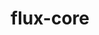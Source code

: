 ---
title: "flux-core"
layout: cache
categories: [package, develop-2023-06-25]
meta: {"versions": ["0.51.0"], "compilers": ["gcc@=11.1.0", "gcc@=7.3.1", "gcc@=7.5.0", "oneapi@=2023.1.0"], "oss": ["amzn2", "ubuntu18.04", "ubuntu20.04"], "platforms": ["linux"], "targets": ["aarch64", "neoverse_n1", "ppc64le", "x86_64", "x86_64_v3"], "stacks": ["aws-isc", "aws-isc-aarch64", "e4s", "e4s-oneapi", "e4s-power", "radiuss", "root"], "num_specs": 12, "num_specs_by_stack": {"root": 12, "aws-isc": 1, "aws-isc-aarch64": 2, "e4s-oneapi": 2, "e4s": 3, "e4s-power": 3, "radiuss": 1}}
spec_details: [{"hash": "jnix4ral3p5ufyi6whbu27hprrkkvxj7", "compiler": "gcc@=7.3.1", "versions": ["0.51.0"], "os": "amzn2", "platform": "linux", "target": "x86_64_v3", "variants": ["build_system=autotools", "~cuda", "~docs", "~security"], "stacks": ["root", "aws-isc"], "size": "-", "tarball": "https://binaries.spack.io/releases/develop-2023-06-25/build_cache/linux-amzn2-x86_64_v3/gcc-7.3.1/flux-core-0.51.0/linux-amzn2-x86_64_v3-gcc-7.3.1-flux-core-0.51.0-jnix4ral3p5ufyi6whbu27hprrkkvxj7.spack"}, {"hash": "qfmdwp5unlys5c6ri3pcb5cuolifkksh", "compiler": "gcc@=7.3.1", "versions": ["0.51.0"], "os": "amzn2", "platform": "linux", "target": "aarch64", "variants": ["build_system=autotools", "~cuda", "~docs", "~security"], "stacks": ["root", "aws-isc-aarch64"], "size": "-", "tarball": "https://binaries.spack.io/releases/develop-2023-06-25/build_cache/linux-amzn2-aarch64/gcc-7.3.1/flux-core-0.51.0/linux-amzn2-aarch64-gcc-7.3.1-flux-core-0.51.0-qfmdwp5unlys5c6ri3pcb5cuolifkksh.spack"}, {"hash": "kdkhzgozp5ozxlio7arhnrxctwmmnz7y", "compiler": "oneapi@=2023.1.0", "versions": ["0.51.0"], "os": "ubuntu20.04", "platform": "linux", "target": "x86_64", "variants": ["build_system=autotools", "~cuda", "~docs", "~security"], "stacks": ["root", "e4s-oneapi"], "size": "-", "tarball": "https://binaries.spack.io/releases/develop-2023-06-25/build_cache/linux-ubuntu20.04-x86_64/oneapi-2023.1.0/flux-core-0.51.0/linux-ubuntu20.04-x86_64-oneapi-2023.1.0-flux-core-0.51.0-kdkhzgozp5ozxlio7arhnrxctwmmnz7y.spack"}, {"hash": "quidlpq7kquvxgrf7a2ppul4e4sq7ia2", "compiler": "gcc@=7.3.1", "versions": ["0.51.0"], "os": "amzn2", "platform": "linux", "target": "neoverse_n1", "variants": ["build_system=autotools", "~cuda", "~docs", "~security"], "stacks": ["root", "aws-isc-aarch64"], "size": "-", "tarball": "https://binaries.spack.io/releases/develop-2023-06-25/build_cache/linux-amzn2-neoverse_n1/gcc-7.3.1/flux-core-0.51.0/linux-amzn2-neoverse_n1-gcc-7.3.1-flux-core-0.51.0-quidlpq7kquvxgrf7a2ppul4e4sq7ia2.spack"}, {"hash": "ggban3tiwe6zi3evketnqvl3fh3edwhq", "compiler": "gcc@=11.1.0", "versions": ["0.51.0"], "os": "ubuntu20.04", "platform": "linux", "target": "x86_64_v3", "variants": ["build_system=autotools", "~cuda", "~docs", "~security"], "stacks": ["e4s", "root"], "size": "-", "tarball": "https://binaries.spack.io/releases/develop-2023-06-25/build_cache/linux-ubuntu20.04-x86_64_v3/gcc-11.1.0/flux-core-0.51.0/linux-ubuntu20.04-x86_64_v3-gcc-11.1.0-flux-core-0.51.0-ggban3tiwe6zi3evketnqvl3fh3edwhq.spack"}, {"hash": "3nifuy37ytx36tbs7iytrlztarituiz7", "compiler": "gcc@=11.1.0", "versions": ["0.51.0"], "os": "ubuntu20.04", "platform": "linux", "target": "ppc64le", "variants": ["build_system=autotools", "~cuda", "~docs", "~security"], "stacks": ["root", "e4s-power"], "size": "-", "tarball": "https://binaries.spack.io/releases/develop-2023-06-25/build_cache/linux-ubuntu20.04-ppc64le/gcc-11.1.0/flux-core-0.51.0/linux-ubuntu20.04-ppc64le-gcc-11.1.0-flux-core-0.51.0-3nifuy37ytx36tbs7iytrlztarituiz7.spack"}, {"hash": "kly2mbu3e4zim6hq3hinyidzi25cy7va", "compiler": "gcc@=11.1.0", "versions": ["0.51.0"], "os": "ubuntu20.04", "platform": "linux", "target": "x86_64_v3", "variants": ["build_system=autotools", "+cuda", "~docs", "~security"], "stacks": ["e4s", "root"], "size": "-", "tarball": "https://binaries.spack.io/releases/develop-2023-06-25/build_cache/linux-ubuntu20.04-x86_64_v3/gcc-11.1.0/flux-core-0.51.0/linux-ubuntu20.04-x86_64_v3-gcc-11.1.0-flux-core-0.51.0-kly2mbu3e4zim6hq3hinyidzi25cy7va.spack"}, {"hash": "5f4p7bfzyw6xtnl5og3rbn4lmwmxu234", "compiler": "gcc@=7.5.0", "versions": ["0.51.0"], "os": "ubuntu18.04", "platform": "linux", "target": "x86_64_v3", "variants": ["build_system=autotools", "~cuda", "~docs", "~security"], "stacks": ["radiuss", "root"], "size": "-", "tarball": "https://binaries.spack.io/releases/develop-2023-06-25/build_cache/linux-ubuntu18.04-x86_64_v3/gcc-7.5.0/flux-core-0.51.0/linux-ubuntu18.04-x86_64_v3-gcc-7.5.0-flux-core-0.51.0-5f4p7bfzyw6xtnl5og3rbn4lmwmxu234.spack"}, {"hash": "ohziittuxv3thjd2osemiq66tak2j7yk", "compiler": "oneapi@=2023.1.0", "versions": ["0.51.0"], "os": "ubuntu20.04", "platform": "linux", "target": "x86_64", "variants": ["build_system=autotools", "~cuda", "~docs", "~security"], "stacks": ["root", "e4s-oneapi"], "size": "-", "tarball": "https://binaries.spack.io/releases/develop-2023-06-25/build_cache/linux-ubuntu20.04-x86_64/oneapi-2023.1.0/flux-core-0.51.0/linux-ubuntu20.04-x86_64-oneapi-2023.1.0-flux-core-0.51.0-ohziittuxv3thjd2osemiq66tak2j7yk.spack"}, {"hash": "majluudxrp5g3wxlfn2dv5bf7xs2rbhw", "compiler": "gcc@=11.1.0", "versions": ["0.51.0"], "os": "ubuntu20.04", "platform": "linux", "target": "ppc64le", "variants": ["build_system=autotools", "+cuda", "~docs", "~security"], "stacks": ["root", "e4s-power"], "size": "-", "tarball": "https://binaries.spack.io/releases/develop-2023-06-25/build_cache/linux-ubuntu20.04-ppc64le/gcc-11.1.0/flux-core-0.51.0/linux-ubuntu20.04-ppc64le-gcc-11.1.0-flux-core-0.51.0-majluudxrp5g3wxlfn2dv5bf7xs2rbhw.spack"}, {"hash": "psbxjclonhvf3cvjvyxsq3c7fydkatad", "compiler": "gcc@=11.1.0", "versions": ["0.51.0"], "os": "ubuntu20.04", "platform": "linux", "target": "ppc64le", "variants": ["build_system=autotools", "~cuda", "~docs", "~security"], "stacks": ["root", "e4s-power"], "size": "-", "tarball": "https://binaries.spack.io/releases/develop-2023-06-25/build_cache/linux-ubuntu20.04-ppc64le/gcc-11.1.0/flux-core-0.51.0/linux-ubuntu20.04-ppc64le-gcc-11.1.0-flux-core-0.51.0-psbxjclonhvf3cvjvyxsq3c7fydkatad.spack"}, {"hash": "zmexzydae2w324tdbzqlp4xoklbobbu5", "compiler": "gcc@=11.1.0", "versions": ["0.51.0"], "os": "ubuntu20.04", "platform": "linux", "target": "x86_64_v3", "variants": ["build_system=autotools", "~cuda", "~docs", "~security"], "stacks": ["e4s", "root"], "size": "-", "tarball": "https://binaries.spack.io/releases/develop-2023-06-25/build_cache/linux-ubuntu20.04-x86_64_v3/gcc-11.1.0/flux-core-0.51.0/linux-ubuntu20.04-x86_64_v3-gcc-11.1.0-flux-core-0.51.0-zmexzydae2w324tdbzqlp4xoklbobbu5.spack"}]
---